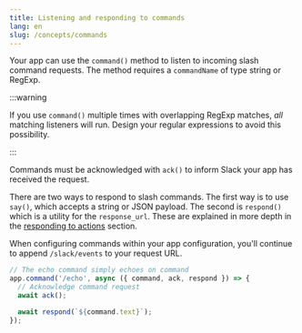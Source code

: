 ```yaml
---
title: Listening and responding to commands
lang: en
slug: /concepts/commands
---
```


Your app can use the `command()` method to listen to incoming slash command requests. The method requires a `commandName` of type string or RegExp.

:::warning 

If you use `command()` multiple times with overlapping RegExp matches, _all_ matching listeners will run. Design your regular expressions to avoid this possibility.

:::

Commands must be acknowledged with `ack()` to inform Slack your app has received the request.

There are two ways to respond to slash commands. The first way is to use `say()`, which accepts a string or JSON payload. The second is `respond()` which is a utility for the `response_url`. These are explained in more depth in the [responding to actions](/concepts/action-respond) section.

When configuring commands within your app configuration, you'll continue to append `/slack/events` to your request URL.

```javascript
// The echo command simply echoes on command
app.command('/echo', async ({ command, ack, respond }) => {
  // Acknowledge command request
  await ack();

  await respond(`${command.text}`);
});
```